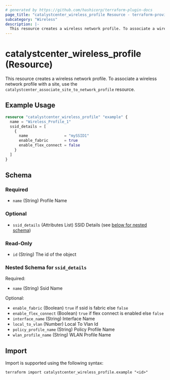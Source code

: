 ```yaml
---
# generated by https://github.com/hashicorp/terraform-plugin-docs
page_title: "catalystcenter_wireless_profile Resource - terraform-provider-catalystcenter"
subcategory: "Wireless"
description: |-
  This resource creates a wireless network profile. To associate a wireless network profile with a site, use the catalystcenter_associate_site_to_network_profile resource.
---
```


# catalystcenter_wireless_profile (Resource)

This resource creates a wireless network profile. To associate a wireless network profile with a site, use the `catalystcenter_associate_site_to_network_profile` resource.

## Example Usage

```terraform
resource "catalystcenter_wireless_profile" "example" {
  name = "Wireless_Profile_1"
  ssid_details = [
    {
      name                = "mySSID1"
      enable_fabric       = true
      enable_flex_connect = false
    }
  ]
}
```

<!-- schema generated by tfplugindocs -->
## Schema

### Required

- `name` (String) Profile Name

### Optional

- `ssid_details` (Attributes List) SSID Details (see [below for nested schema](#nestedatt--ssid_details))

### Read-Only

- `id` (String) The id of the object

<a id="nestedatt--ssid_details"></a>
### Nested Schema for `ssid_details`

Required:

- `name` (String) Ssid Name

Optional:

- `enable_fabric` (Boolean) `true` if ssid is fabric else `false`
- `enable_flex_connect` (Boolean) `true` if flex connect is enabled else `false`
- `interface_name` (String) Interface Name
- `local_to_vlan` (Number) Local To Vlan Id
- `policy_profile_name` (String) Policy Profile Name
- `wlan_profile_name` (String) WLAN Profile Name

## Import

Import is supported using the following syntax:

```shell
terraform import catalystcenter_wireless_profile.example "<id>"
```
